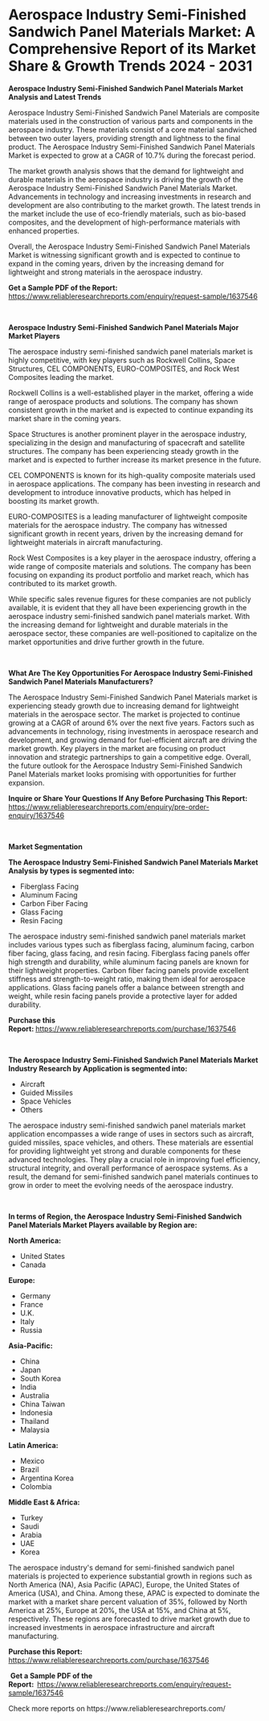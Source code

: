 <p><h1>Aerospace Industry Semi-Finished Sandwich Panel Materials Market: A Comprehensive Report of its Market Share & Growth Trends 2024 - 2031</h1></p><p><strong>Aerospace Industry Semi-Finished Sandwich Panel Materials Market Analysis and Latest Trends</strong></p>
<p><p>Aerospace Industry Semi-Finished Sandwich Panel Materials are composite materials used in the construction of various parts and components in the aerospace industry. These materials consist of a core material sandwiched between two outer layers, providing strength and lightness to the final product. The Aerospace Industry Semi-Finished Sandwich Panel Materials Market is expected to grow at a CAGR of 10.7% during the forecast period.</p><p>The market growth analysis shows that the demand for lightweight and durable materials in the aerospace industry is driving the growth of the Aerospace Industry Semi-Finished Sandwich Panel Materials Market. Advancements in technology and increasing investments in research and development are also contributing to the market growth. The latest trends in the market include the use of eco-friendly materials, such as bio-based composites, and the development of high-performance materials with enhanced properties.</p><p>Overall, the Aerospace Industry Semi-Finished Sandwich Panel Materials Market is witnessing significant growth and is expected to continue to expand in the coming years, driven by the increasing demand for lightweight and strong materials in the aerospace industry.</p></p>
<p><strong>Get a Sample PDF of the Report:&nbsp;</strong> <a href="https://www.reliableresearchreports.com/enquiry/request-sample/1637546">https://www.reliableresearchreports.com/enquiry/request-sample/1637546</a></p>
<p>&nbsp;</p>
<p><strong>Aerospace Industry Semi-Finished Sandwich Panel Materials Major Market Players</strong></p>
<p><p>The aerospace industry semi-finished sandwich panel materials market is highly competitive, with key players such as Rockwell Collins, Space Structures, CEL COMPONENTS, EURO-COMPOSITES, and Rock West Composites leading the market. </p><p>Rockwell Collins is a well-established player in the market, offering a wide range of aerospace products and solutions. The company has shown consistent growth in the market and is expected to continue expanding its market share in the coming years. </p><p>Space Structures is another prominent player in the aerospace industry, specializing in the design and manufacturing of spacecraft and satellite structures. The company has been experiencing steady growth in the market and is expected to further increase its market presence in the future.</p><p>CEL COMPONENTS is known for its high-quality composite materials used in aerospace applications. The company has been investing in research and development to introduce innovative products, which has helped in boosting its market growth.</p><p>EURO-COMPOSITES is a leading manufacturer of lightweight composite materials for the aerospace industry. The company has witnessed significant growth in recent years, driven by the increasing demand for lightweight materials in aircraft manufacturing.</p><p>Rock West Composites is a key player in the aerospace industry, offering a wide range of composite materials and solutions. The company has been focusing on expanding its product portfolio and market reach, which has contributed to its market growth.</p><p>While specific sales revenue figures for these companies are not publicly available, it is evident that they all have been experiencing growth in the aerospace industry semi-finished sandwich panel materials market. With the increasing demand for lightweight and durable materials in the aerospace sector, these companies are well-positioned to capitalize on the market opportunities and drive further growth in the future.</p></p>
<p>&nbsp;</p>
<p><strong>What Are The Key Opportunities For Aerospace Industry Semi-Finished Sandwich Panel Materials Manufacturers?</strong></p>
<p><p>The Aerospace Industry Semi-Finished Sandwich Panel Materials market is experiencing steady growth due to increasing demand for lightweight materials in the aerospace sector. The market is projected to continue growing at a CAGR of around 6% over the next five years. Factors such as advancements in technology, rising investments in aerospace research and development, and growing demand for fuel-efficient aircraft are driving the market growth. Key players in the market are focusing on product innovation and strategic partnerships to gain a competitive edge. Overall, the future outlook for the Aerospace Industry Semi-Finished Sandwich Panel Materials market looks promising with opportunities for further expansion.</p></p>
<p><strong>Inquire or Share Your Questions If Any Before Purchasing This Report:</strong> <a href="https://www.reliableresearchreports.com/enquiry/pre-order-enquiry/1637546">https://www.reliableresearchreports.com/enquiry/pre-order-enquiry/1637546</a></p>
<p>&nbsp;</p>
<p><strong>Market Segmentation</strong></p>
<p><strong>The Aerospace Industry Semi-Finished Sandwich Panel Materials Market Analysis by types is segmented into:</strong></p>
<p><ul><li>Fiberglass Facing</li><li>Aluminum Facing</li><li>Carbon Fiber Facing</li><li>Glass Facing</li><li>Resin Facing</li></ul></p>
<p><p>The aerospace industry semi-finished sandwich panel materials market includes various types such as fiberglass facing, aluminum facing, carbon fiber facing, glass facing, and resin facing. Fiberglass facing panels offer high strength and durability, while aluminum facing panels are known for their lightweight properties. Carbon fiber facing panels provide excellent stiffness and strength-to-weight ratio, making them ideal for aerospace applications. Glass facing panels offer a balance between strength and weight, while resin facing panels provide a protective layer for added durability.</p></p>
<p><strong>Purchase this Report:&nbsp;</strong><a href="https://www.reliableresearchreports.com/purchase/1637546">https://www.reliableresearchreports.com/purchase/1637546</a></p>
<p>&nbsp;</p>
<p><strong>The Aerospace Industry Semi-Finished Sandwich Panel Materials Market Industry Research by Application is segmented into:</strong></p>
<p><ul><li>Aircraft</li><li>Guided Missiles</li><li>Space Vehicles</li><li>Others</li></ul></p>
<p><p>The aerospace industry semi-finished sandwich panel materials market application encompasses a wide range of uses in sectors such as aircraft, guided missiles, space vehicles, and others. These materials are essential for providing lightweight yet strong and durable components for these advanced technologies. They play a crucial role in improving fuel efficiency, structural integrity, and overall performance of aerospace systems. As a result, the demand for semi-finished sandwich panel materials continues to grow in order to meet the evolving needs of the aerospace industry.</p></p>
<p>&nbsp;</p>
<p><strong>In terms of Region, the Aerospace Industry Semi-Finished Sandwich Panel Materials Market Players available by Region are:</strong></p>
<p>
    <p> <strong> North America: </strong>
        <ul>
            <li>United States</li>
            <li>Canada</li>
        </ul>
        </p> 
    <p> <strong> Europe: </strong>
        <ul>
            <li>Germany</li>
            <li>France</li>
            <li>U.K.</li>
            <li>Italy</li>
            <li>Russia</li>
        </ul>
        </p> 
    <p> <strong> Asia-Pacific: </strong>
        <ul>
            <li>China</li>
            <li>Japan</li>
            <li>South Korea</li>
            <li>India</li>
            <li>Australia</li>
            <li>China Taiwan</li>
            <li>Indonesia</li>
            <li>Thailand</li>
            <li>Malaysia</li>
        </ul>
        </p> 
    <p> <strong> Latin America: </strong>
        <ul>
            <li>Mexico</li>
            <li>Brazil</li>
            <li>Argentina Korea</li>
            <li>Colombia</li>
        </ul>
        </p> 
    <p> <strong> Middle East & Africa: </strong>
        <ul>
            <li>Turkey</li>
            <li>Saudi</li>
            <li>Arabia</li>
            <li>UAE</li>
            <li>Korea</li>
        </ul>
    </p>
    </p>
<p><p>The aerospace industry's demand for semi-finished sandwich panel materials is projected to experience substantial growth in regions such as North America (NA), Asia Pacific (APAC), Europe, the United States of America (USA), and China. Among these, APAC is expected to dominate the market with a market share percent valuation of 35%, followed by North America at 25%, Europe at 20%, the USA at 15%, and China at 5%, respectively. These regions are forecasted to drive market growth due to increased investments in aerospace infrastructure and aircraft manufacturing.</p></p>
<p><strong>Purchase this Report: </strong><a href="https://www.reliableresearchreports.com/purchase/1637546">https://www.reliableresearchreports.com/purchase/1637546</a></p>
<p>&nbsp;<strong>Get a Sample PDF of the Report:&nbsp;&nbsp;</strong><a href="https://www.reliableresearchreports.com/enquiry/request-sample/1637546">https://www.reliableresearchreports.com/enquiry/request-sample/1637546</a></p>
<p><strong></strong></p>
<p>Check more reports on https://www.reliableresearchreports.com/</p>